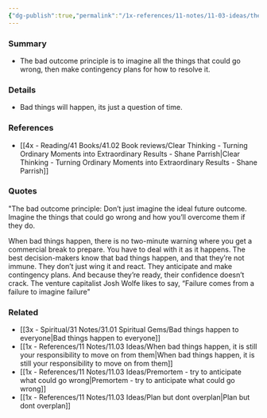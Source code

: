 ```yaml
---
{"dg-publish":true,"permalink":"/1x-references/11-notes/11-03-ideas/the-bad-outcome-principle/","title":"The bad outcome principle","dgShowBacklinks":false}
---
```



### Summary
- The bad outcome principle is to imagine all the things that could go wrong, then make contingency plans for how to resolve it.

### Details
- Bad things will happen, its just a question of time.

### References
- [[4x - Reading/41 Books/41.02 Book reviews/Clear Thinking - Turning Ordinary Moments into Extraordinary Results - Shane  Parrish\|Clear Thinking - Turning Ordinary Moments into Extraordinary Results - Shane  Parrish]]

### Quotes
"The bad outcome principle: Don’t just imagine the ideal future outcome. Imagine the things that could go wrong and how you’ll overcome them if they do.

When bad things happen, there is no two-minute warning where you get
a commercial break to prepare. You have to deal with it as it happens. The best decision-makers know that bad things happen, and that they’re not immune. They don’t just wing it and react. They anticipate and make contingency plans. And because they’re ready, their confidence doesn’t crack. The venture capitalist Josh Wolfe likes to say, “Failure comes from a failure to imagine failure"


### Related
- [[3x - Spiritual/31 Notes/31.01 Spiritual Gems/Bad things happen to everyone\|Bad things happen to everyone]]
- [[1x - References/11 Notes/11.03 Ideas/When bad things happen, it is still your responsibility to move on from them\|When bad things happen, it is still your responsibility to move on from them]]
- [[1x - References/11 Notes/11.03 Ideas/Premortem - try to anticipate what could go wrong\|Premortem - try to anticipate what could go wrong]]
- [[1x - References/11 Notes/11.03 Ideas/Plan but dont overplan\|Plan but dont overplan]]